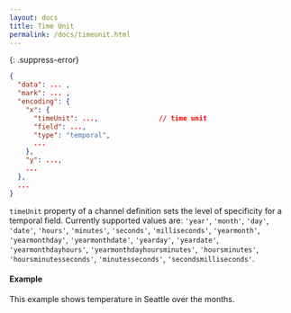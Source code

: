 ```yaml
---
layout: docs
title: Time Unit
permalink: /docs/timeunit.html
---
```


{: .suppress-error}
```json
{
  "data": ... ,       
  "mark": ... ,       
  "encoding": {     
    "x": {
      "timeUnit": ...,               // time unit
      "field": ...,
      "type": "temporal",
      ...
    },
    "y": ...,
    ...
  },
  ...
}
```

`timeUnit` property of a channel definition sets the level of specificity for a temporal field.  Currently supported values are: `'year'`, `'month'`, `'day'`, `'date'`, `'hours'`, `'minutes'`, `'seconds'`, `'milliseconds'`, `'yearmonth'`, `'yearmonthday'`, `'yearmonthdate'`, `'yearday'`, `'yeardate'`, `'yearmonthdayhours'`, `'yearmonthdayhoursminutes'`, `'hoursminutes'`, `'hoursminutesseconds'`, `'minutesseconds'`, `'secondsmilliseconds'`.

<!-- TODO: given a example datetime, show examples show each different time unit property transforms the original time -->

<!-- TODO: explain more distinction between `'month'`, `'day'`, `'date'`, `'hours'`, `'minutes'`, `'seconds'`, `'milliseconds'` and yearmonth, .. -->

#### Example

This example shows temperature in Seattle over the months.

<span class="vl-example" data-name="line_month"></span>
